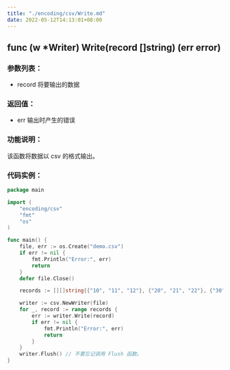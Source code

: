 ```yaml
---
title: "./encoding/csv/Write.md"
date: 2022-05-12T14:13:01+08:00
---
```

## func (w *Writer) Write(record []string) (err error)

### 参数列表：

- record 将要输出的数据

### 返回值：

- err 输出时产生的错误

### 功能说明：

该函数将数据以 csv 的格式输出。

### 代码实例：

```go
package main

import (
	"encoding/csv"
	"fmt"
	"os"
)

func main() {
	file, err := os.Create("demo.csv")
	if err != nil {
		fmt.Println("Error:", err)
		return
	}
	defer file.Close()

	records := [][]string{{"10", "11", "12"}, {"20", "21", "22"}, {"30", "31", "32"}}

	writer := csv.NewWriter(file)
	for _, record := range records {
		err := writer.Write(record)
		if err != nil {
			fmt.Println("Error:", err)
			return
		}
	}
	writer.Flush() // 不要忘记调用 Flush 函数。
}

```
